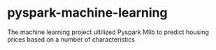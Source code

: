 # pyspark-machine-learning
The machine learning project ultilized Pyspark Mlib to predict housing prices based on a number of characteristics

